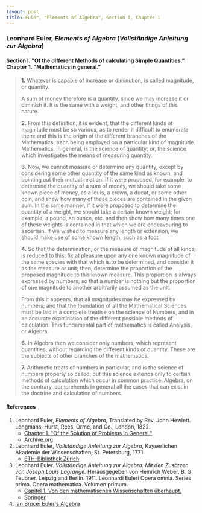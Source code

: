 ```yaml
---
layout: post
title: Euler, "Elements of Algebra", Section I, Chapter 1
---
```


### Leonhard Euler, *Elements of Algebra* (*Vollständige Anleitung zur Algebra*)

#### Section I. "Of the different Methods of calculating Simple Quantities." Chapter 1. "Mathematics in general."

> **1.** Whatever is capable of increase or diminution,
is called magnitude, or quantity.
>
> A sum of money therefore
> is a quantity, since we may increase it or diminish it.
> It is the same with a weight, and other things of this nature.
>
> **2.** From this definition, it is evident, that the
> different kinds of magnitude must be so various, as to render it
> difficult to enumerate them: and
> this is the origin of the different branches
> of the Mathematics, each being employed on a particular kind of magnitude.
> Mathematics, in general, is the science of quantity;
> or, the science which investigates the means of measuring quantity.
>
> **3.** Now, we cannot measure or determine any quantity,
> except by considering some other quantity of the same kind
> as known, and pointing
> out their mutual
> relation.
> If it were proposed, for example, to determine the quantity of a
> sum of money, we should take some known piece of money,
> as a louis, a crown, a ducat, or some other coin, and shew
> how many of these pieces are contained in
> the given sum.
> In the same manner,
> if it were proposed to determine the
> quantity of a weight, we should take a certain known weight;
> for example, a pound, an ounce,
> etc. and then show how
> many times one of these weights is contained in that which
> we are endeavouring to ascertain.
> If we wished to measure
> any length or extension, we should make use of some known
> length, such as a foot.
>
> **4.** So that the determination,
> or the measure of magnitude of all kinds, is reduced to this:
> fix at pleasure upon any one known magnitude of the same
> species with that which is to be determined, and consider
> it as the measure or unit;
> then, determine the proportion of the proposed magnitude to this known measure.
> This proportion
> is always expressed by numbers; so that a number is nothing but the
> proportion of one magnitude to another arbitrarily assumed
> as the unit.
>
> From this it appears, that
> all magnitudes may be expressed by numbers; and
> that the foundation of all the
> Mathematical Sciences must be laid
> in a complete treatise on the science of Numbers, and in an accurate examination
> of the different possible methods of calculation.
> This fundamental part of mathematics is called Analysis,
> or Algebra.
>
> **6.** In Algebra
> then we consider
> only numbers, which represent quantities, without regarding the
> different kinds of quantity.
> These are the subjects of other branches of
> the mathematics.
>
> **7.** Arithmetic
> treats of numbers in particular, and is the
> science of numbers properly so called; but
> this science extends only to certain methods of calculation which occur in
> common practice: Algebra, on
> the contrary, comprehends in general
> all the
> cases that can exist in
> the doctrine and
> calculation of numbers.



#### References

1. Leonhard Euler, *Elements of Algebra*, Translated by Rev. John Hewlett. Longmans, Hurst, Rees, Orme, and Co., London, 1822.
    - [Chapter 1. "Of the Solution of Problems in General."](/assets/euler/I-1.pdf)
    - [Archive.org](https://archive.org/details/elementsofalgebr00euleuoft/)
2. Leonhard Euler, *Vollständige Anleitung zur Algebra*, Kayserlichen Akademie der Wissenschaften, St. Petersburg, 1771.
    - [ETH-Bibliothek Zürich](https://doi.org/10.3931/e-rara-9093)
3. Leonhard Euler. *Vollständige Anleitung zur Algebra. Mit den Zusätzen von Joseph Louis Lagrange.* Herausgegeben von Heinrich Weber. B. G. Teubner. Leipzig and Berlin. 1911. Leonhardi Euleri Opera omnia. Series prima. Opera mathematica. Volumen primum.
    - [Capitel 1. Von den mathematischen Wissenschaften überhaupt.](/assets/euler/I-I-1.pdf)
    - [Springer](https://link.springer.com/book/9783764314002)
5. [Ian Bruce: Euler's Algebra](https://www.17centurymaths.com/contents/euleralgebra.htm)